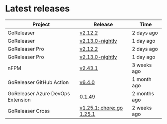 # Latest releases

| Project                           | Release                                                                                         | Time        |
| --------------------------------- | ----------------------------------------------------------------------------------------------- | ----------- |
| GoReleaser | [v2.12.2](https://github.com/goreleaser/goreleaser/releases/tag/v2.12.2) | 2 days ago |
| GoReleaser | [v2.13.0-nightly](https://github.com/goreleaser/goreleaser/releases/tag/nightly) | 1 day ago |
| GoReleaser Pro | [v2.12.2](https://github.com/goreleaser/goreleaser-pro/releases/tag/v2.12.2) | 2 days ago |
| GoReleaser Pro | [v2.13.0-nightly](https://github.com/goreleaser/goreleaser-pro/releases/tag/nightly) | 1 day ago |
| nFPM | [v2.43.1](https://github.com/goreleaser/nfpm/releases/tag/v2.43.1) | 3 weeks ago |
| GoReleaser GitHub Action | [v6.4.0](https://github.com/goreleaser/goreleaser-action/releases/tag/v6.4.0) | 1 month ago |
| GoReleaser Azure DevOps Extension | [0.1.49](https://github.com/goreleaser/goreleaser-azure-devops-extension/releases/tag/0.1.49) | 2 months ago |
| GoReleaser Cross | [v1.25.1: chore: go 1.25.1](https://github.com/goreleaser/goreleaser-cross/releases/tag/v1.25.1) | 2 weeks ago |
